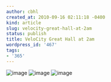 ```yaml
---
author: cbhl
created_at: 2010-09-16 02:11:18 -0400
kind: article
slug: velocity-great-hall-at-2am
status: publish
title: VeloCity Great Hall at 2am
wordpress_id: '467'
tags:
- '365'
---
```


![image](http://images.azuresky.ca/blog/wp-content/uploads/2010/09/wpid-IMG_20100916_020914.jpg)
![image](http://images.azuresky.ca/blog/wp-content/uploads/2010/09/wpid-IMG_20100916_020908.jpg)
![image](http://images.azuresky.ca/blog/wp-content/uploads/2010/09/wpid-IMG_20100916_020900.jpg)
